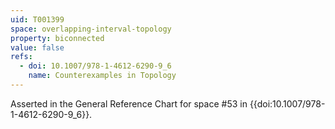 ```yaml
---
uid: T001399
space: overlapping-interval-topology
property: biconnected
value: false
refs:
  - doi: 10.1007/978-1-4612-6290-9_6
    name: Counterexamples in Topology
---
```

Asserted in the General Reference Chart for space #53 in
{{doi:10.1007/978-1-4612-6290-9_6}}.
